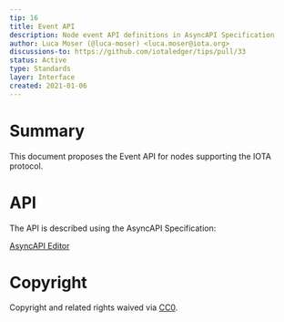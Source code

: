 ```yaml
---
tip: 16
title: Event API
description: Node event API definitions in AsyncAPI Specification
author: Luca Moser (@luca-moser) <luca.moser@iota.org>
discussions-to: https://github.com/iotaledger/tips/pull/33
status: Active
type: Standards
layer: Interface
created: 2021-01-06
---
```


# Summary

This document proposes the Event API for nodes supporting the IOTA protocol.

# API

The API is described using the AsyncAPI Specification:

[AsyncAPI Editor](https://playground.asyncapi.io/?load=https://raw.githubusercontent.com/iotaledger/tips/main/tips/TIP-0016/event-api.yml)

# Copyright

Copyright and related rights waived via [CC0](https://creativecommons.org/publicdomain/zero/1.0/).